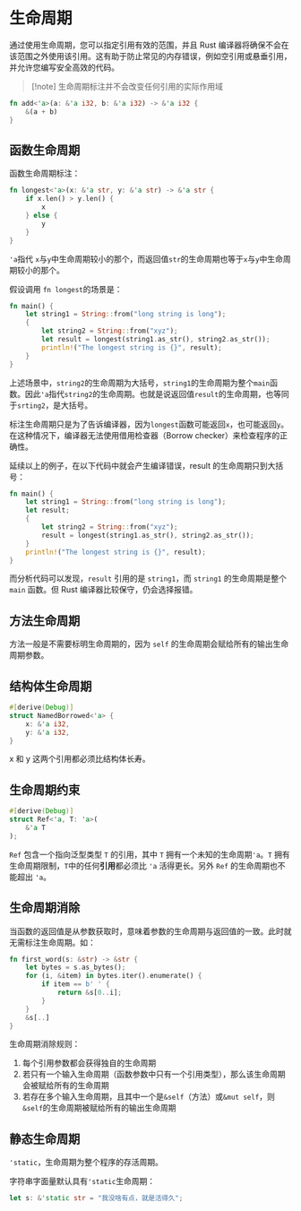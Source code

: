 # 生命周期

通过使用生命周期，您可以指定引用有效的范围，并且 Rust 编译器将确保不会在该范围之外使用该引用。这有助于防止常见的内存错误，例如空引用或悬垂引用，并允许您编写安全高效的代码。

> [!note] 生命周期标注并不会改变任何引用的实际作用域

```rust
fn add<'a>(a: &'a i32, b: &'a i32) -> &'a i32 {
    &(a + b)
}
```


## 函数生命周期

函数生命周期标注：

```rust
fn longest<'a>(x: &'a str, y: &'a str) -> &'a str {
    if x.len() > y.len() {
        x
    } else {
        y
    }
}
```

`'a`指代 `x`与`y`中生命周期较小的那个，而返回值`str`的生命周期也等于`x`与`y`中生命周期较小的那个。

假设调用 `fn longest`的场景是：
```rust
fn main() {
    let string1 = String::from("long string is long");
    {
        let string2 = String::from("xyz");
        let result = longest(string1.as_str(), string2.as_str());
        println!("The longest string is {}", result);
    }
}
```

上述场景中，`string2`的生命周期为大括号，`string1`的生命周期为整个`main`函数。因此`'a`指代`string2`的生命周期。也就是说返回值`result`的生命周期，也等同于`srting2`，是大括号。

标注生命周期只是为了告诉编译器，因为`longest`函数可能返回`x`，也可能返回`y`。在这种情况下，编译器无法使用借用检查器（Borrow checker）来检查程序的正确性。

延续以上的例子，在以下代码中就会产生编译错误，result 的生命周期只到大括号：
```rust
fn main() {
    let string1 = String::from("long string is long");
    let result;
    {
        let string2 = String::from("xyz");
        result = longest(string1.as_str(), string2.as_str());
    }
    println!("The longest string is {}", result);
}
```

而分析代码可以发现，`result` 引用的是 `string1`，而 `string1` 的生命周期是整个 `main` 函数。但 Rust 编译器比较保守，仍会选择报错。

## 方法生命周期

方法一般是不需要标明生命周期的，因为 `self` 的生命周期会赋给所有的输出生命周期参数。

## 结构体生命周期

```rust
#[derive(Debug)]
struct NamedBorrowed<'a> {
    x: &'a i32,
    y: &'a i32,
}
```

x 和 y 这两个引用都必须比结构体长寿。

## 生命周期约束

```rust
#[derive(Debug)]
struct Ref<'a, T: 'a>(
    &'a T
);
```

`Ref` 包含一个指向泛型类型 `T` 的引用，其中  `T` 拥有一个未知的生命周期`'a`。`T` 拥有生命周期限制，`T`中的任何**引用**都必须比 `'a` 活得更长。另外 `Ref` 的生命周期也不能超出 `'a`。

## 生命周期消除

当函数的返回值是从参数获取时，意味着参数的生命周期与返回值的一致。此时就无需标注生命周期。如：

```rust
fn first_word(s: &str) -> &str {
    let bytes = s.as_bytes();
    for (i, &item) in bytes.iter().enumerate() {
        if item == b' ' {
            return &s[0..i];
        }
    }
    &s[..]
}
```

生命周期消除规则：

1. 每个引用参数都会获得独自的生命周期
2. 若只有一个输入生命周期（函数参数中只有一个引用类型），那么该生命周期会被赋给所有的生命周期
3. 若存在多个输入生命周期，且其中一个是`&self`（方法）或`&mut self`，则`&self`的生命周期被赋给所有的输出生命周期

## 静态生命周期

`'static`，生命周期为整个程序的存活周期。

字符串字面量默认具有`'static`生命周期：

```rust
let s: &'static str = "我没啥有点，就是活得久";
```